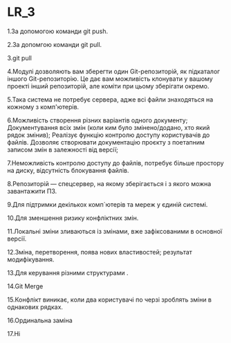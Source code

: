 # LR_3
1.За допомогою команди git push.

2.За допомгою команди git pull.

3.git pull

4.Модулі дозволяють вам зберегти один Git-репозиторій, як підкаталог іншого Git-репозиторію. Це дає вам можливість клонувати у вашому проекті інший репозиторій, але коміти при цьому зберігати окремо.

5.Така система не потребує сервера, адже всі файли знаходяться на кожному з комп'ютерів.

6.Можливість створення різних варіантів одного документу;
Документування всіх змін (коли ким було змінено/додано, хто який рядок змінив);
Реалізує функцію контролю доступу користувачів до файлів.
Дозволяє створювати документацію проєкту з поетапним записом змін в залежності від версії;

7.Неможливість контролю доступу до файлів, потребує більше простору на диску, відсутність блокування файлів.

8.Репозиторій — спецсервер, на якому зберігається і з якого можна завантажити ПЗ.

9.Для підтримки декількох комп`ютерів та мереж у єдиній системі.

10.Для зменшення ризику конфліктних змін.

11.Локальні зміни зливаються із змінами, вже зафіксованими в основної версії.

12.Зміна, перетворення, поява нових властивостей; результат модифікування.

13.Для керування різними структурами .

14.Git Merge

15.Конфлікт виникає, коли два користувачі по черзі зроблять зміни в однакових рядках.

16.Ординальна заміна

17.Ні
